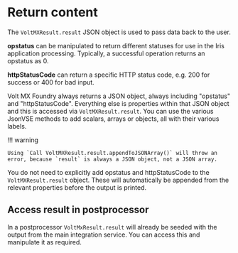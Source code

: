 # Return content

The `VoltMXResult.result` JSON object is used to pass data back to the user.

**opstatus** can be manipulated to return different statuses for use in the Iris application processing. Typically, a successful operation returns an opstatus as 0.

**httpStatusCode** can return a specific HTTP status code, e.g. 200 for success or 400 for bad input.

Volt MX Foundry always returns a JSON object, always including "opstatus" and "httpStatusCode". Everything else is properties within that JSON object and this is accessed via `VoltMXResult.result`. You can use the various JsonVSE methods to add scalars, arrays or objects, all with their various labels.

!!! warning

    Using `Call VoltMXResult.result.appendToJSONArray()` will throw an error, because `result` is always a JSON object, not a JSON array.

You do not need to explicitly add opstatus and httpStatusCode to the `VoltMXResult.result` object. These will automatically be appended from the relevant properties before the output is printed.

## Access result in postprocessor

In a postprocessor `VoltMxResult.result` will already be seeded with the output from the main integration service. You can access this and manipulate it as required.